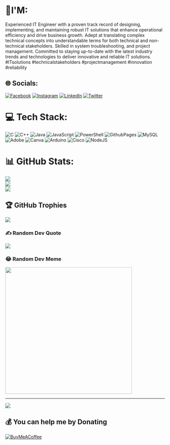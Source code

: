 # 💫I'M:
Experienced IT Engineer with a proven track record of designing, implementing, and maintaining robust IT solutions that enhance operational efficiency and drive business growth. Adept at translating complex technical concepts into understandable terms for both technical and non-technical stakeholders. Skilled in system troubleshooting, and project management. Committed to staying up-to-date with the latest industry trends and technologies to deliver innovative and reliable IT solutions. #ITsolutions #technicalstakeholders #projectmanagement #innovation #reliability 


## 🌐 Socials:
[![Facebook](https://img.shields.io/badge/Facebook-%231877F2.svg?logo=Facebook&logoColor=white)](https://facebook.com/danend.krishnan) [![Instagram](https://img.shields.io/badge/Instagram-%23E4405F.svg?logo=Instagram&logoColor=white)](https://instagram.com/danendkrishnan_nair) [![LinkedIn](https://img.shields.io/badge/LinkedIn-%230077B5.svg?logo=linkedin&logoColor=white)](https://linkedin.com/in/danend-krishnan) [![Twitter](https://img.shields.io/badge/Twitter-%231DA1F2.svg?logo=Twitter&logoColor=white)](https://twitter.com/DanendK) 

# 💻 Tech Stack:
![C](https://img.shields.io/badge/c-%2300599C.svg?style=for-the-badge&logo=c&logoColor=white) ![C++](https://img.shields.io/badge/c++-%2300599C.svg?style=for-the-badge&logo=c%2B%2B&logoColor=white) ![Java](https://img.shields.io/badge/java-%23ED8B00.svg?style=for-the-badge&logo=openjdk&logoColor=white) ![JavaScript](https://img.shields.io/badge/javascript-%23323330.svg?style=for-the-badge&logo=javascript&logoColor=%23F7DF1E) ![PowerShell](https://img.shields.io/badge/PowerShell-%235391FE.svg?style=for-the-badge&logo=powershell&logoColor=white) ![GithubPages](https://img.shields.io/badge/github%20pages-121013?style=for-the-badge&logo=github&logoColor=white) ![MySQL](https://img.shields.io/badge/mysql-%2300000f.svg?style=for-the-badge&logo=mysql&logoColor=white) ![Adobe](https://img.shields.io/badge/adobe-%23FF0000.svg?style=for-the-badge&logo=adobe&logoColor=white) ![Canva](https://img.shields.io/badge/Canva-%2300C4CC.svg?style=for-the-badge&logo=Canva&logoColor=white) ![Arduino](https://img.shields.io/badge/-Arduino-00979D?style=for-the-badge&logo=Arduino&logoColor=white) ![Cisco](https://img.shields.io/badge/cisco-%23049fd9.svg?style=for-the-badge&logo=cisco&logoColor=black) ![NodeJS](https://img.shields.io/badge/node.js-6DA55F?style=for-the-badge&logo=node.js&logoColor=white)
# 📊 GitHub Stats:
![](https://github-readme-stats.vercel.app/api?username=danend-krishnan&theme=gotham&hide_border=false&include_all_commits=true&count_private=true)<br/>
![](https://github-readme-streak-stats.herokuapp.com/?user=danend-krishnan&theme=gotham&hide_border=false)<br/>
![](https://github-readme-stats.vercel.app/api/top-langs/?username=danend-krishnan&theme=gotham&hide_border=false&include_all_commits=true&count_private=true&layout=compact)

## 🏆 GitHub Trophies
![](https://github-profile-trophy.vercel.app/?username=danend-krishnan&theme=dark_dimmed&no-frame=false&no-bg=true&margin-w=4)

### ✍️ Random Dev Quote
![](https://quotes-github-readme.vercel.app/api?type=horizontal&theme=radical)

### 😂 Random Dev Meme
<img src='https://randommeme-five.vercel.app/' style="height: 400px;"/>

---
[![](https://visitcount.itsvg.in/api?id=danend-krishnan&icon=0&color=0)](https://visitcount.itsvg.in)

  ## 💰 You can help me by Donating
  [![BuyMeACoffee](https://img.shields.io/badge/Buy%20Me%20a%20Coffee-ffdd00?style=for-the-badge&logo=buy-me-a-coffee&logoColor=black)](https://buymeacoffee.com/DANENDKRISHNAN ) 

  
<!-- Proudly created with GPRM ( https://gprm.itsvg.in ) -->
